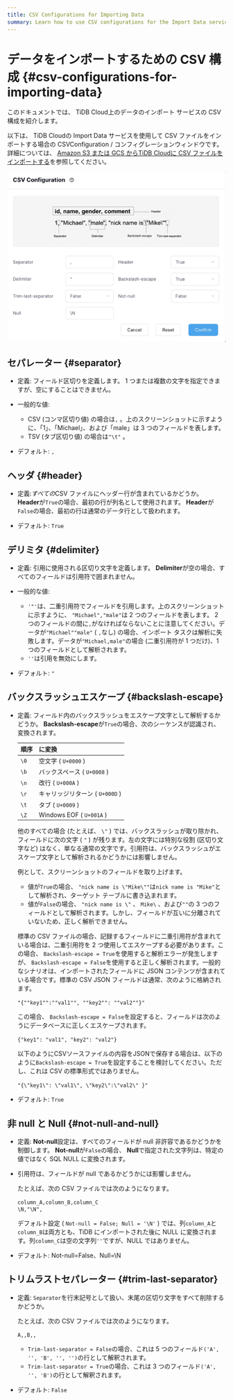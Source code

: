 ```yaml
---
title: CSV Configurations for Importing Data
summary: Learn how to use CSV configurations for the Import Data service on TiDB Cloud.
---
```


# データをインポートするための CSV 構成 {#csv-configurations-for-importing-data}

このドキュメントでは、 TiDB Cloud上のデータのインポート サービスの CSV 構成を紹介します。

以下は、 TiDB Cloudの Import Data サービスを使用して CSV ファイルをインポートする場合の CSVConfiguration / コンフィグレーションウィンドウです。詳細については、 [Amazon S3 または GCS からTiDB Cloudに CSV ファイルをインポートする](/tidb-cloud/import-csv-files.md)を参照してください。

![CSV Configurations](/media/tidb-cloud/import-data-csv-config.png)

## セパレーター {#separator}

-   定義: フィールド区切りを定義します。 1 つまたは複数の文字を指定できますが、空にすることはできません。

-   一般的な値:

    -   CSV (コンマ区切り値) の場合は`,` 。上のスクリーンショットに示すように、「1」、「Michael」、および「male」は 3 つのフィールドを表します。
    -   TSV (タブ区切り値) の場合は`"\t"` 。

-   デフォルト: `,`

## ヘッダ {#header}

-   定義:*すべての*CSV ファイルにヘッダー行が含まれているかどうか。 **Header**が`True`の場合、最初の行が列名として使用されます。 <strong>Header</strong>が`False`の場合、最初の行は通常のデータ行として扱われます。

-   デフォルト: `True`

## デリミタ {#delimiter}

-   定義: 引用に使用される区切り文字を定義します。 **Delimiter**が空の場合、すべてのフィールドは引用符で囲まれません。

-   一般的な値:

    -   `'"'`は、二重引用符でフィールドを引用します。上のスクリーンショットに示すように、 `"Michael","male"`は 2 つのフィールドを表します。 2 つのフィールドの間に`,`がなければならないことに注意してください。データが`"Michael""male"` ( `,`なし) の場合、インポート タスクは解析に失敗します。データが`"Michael,male"`の場合 (二重引用符が 1 つだけ)、1 つのフィールドとして解析されます。
    -   `''`は引用を無効にします。

-   デフォルト: `"`

## バックスラッシュエスケープ {#backslash-escape}

-   定義: フィールド内のバックスラッシュをエスケープ文字として解析するかどうか。 **Backslash-escape**が`True`の場合、次のシーケンスが認識され、変換されます。

    | 順序   | に変換                      |
    | ---- | ------------------------ |
    | `\0` | 空文字 ( `U+0000` )         |
    | `\b` | バックスペース ( `U+0008` )     |
    | `\n` | 改行 ( `U+000A` )          |
    | `\r` | キャリッジリターン ( `U+000D` )   |
    | `\t` | タブ ( `U+0009` )          |
    | `\Z` | Windows EOF ( `U+001A` ) |

    他のすべての場合 (たとえば、 `\"` ) では、バックスラッシュが取り除かれ、フィールドに次の文字 ( `"` ) が残ります。左の文字には特別な役割 (区切り文字など) はなく、単なる通常の文字です。引用符は、バックスラッシュがエスケープ文字として解析されるかどうかには影響しません。

    例として、スクリーンショットのフィールドを取り上げます。

    -   値が`True`の場合、 `"nick name is \"Mike\""`は`nick name is "Mike"`として解析され、ターゲット テーブルに書き込まれます。
    -   値が`False`の場合、 `"nick name is \"` 、 `Mike\` 、および`""`の 3 つのフィールドとして解析されます。しかし、フィールドが互いに分離されていないため、正しく解析できません。

    標準の CSV ファイルの場合、記録するフィールドに二重引用符が含まれている場合は、二重引用符を 2 つ使用してエスケープする必要があります。この場合、 `Backslash-escape = True`を使用すると解析エラーが発生しますが、 `Backslash-escape = False`を使用すると正しく解析されます。一般的なシナリオは、インポートされたフィールドに JSON コンテンツが含まれている場合です。標準の CSV JSON フィールドは通常、次のように格納されます。

    `"{""key1"":""val1"", ""key2"": ""val2""}"`

    この場合、 `Backslash-escape = False`を設定すると、フィールドは次のようにデータベースに正しくエスケープされます。

    `{"key1": "val1", "key2": "val2"}`

    以下のようにCSVソースファイルの内容をJSONで保存する場合は、以下のように`Backslash-escape = True`を設定することを検討してください。ただし、これは CSV の標準形式ではありません。

    `"{\"key1\": \"val1\", \"key2\":\"val2\" }"`

-   デフォルト: `True`

## 非 null と Null {#not-null-and-null}

-   定義: **Not-null**設定は、すべてのフィールドが null 非許容であるかどうかを制御します。 <strong>Not-null</strong>が`False`の場合、 <strong>Null</strong>で指定された文字列は、特定の値ではなく SQL NULL に変換されます。

-   引用符は、フィールドが null であるかどうかには影響しません。

    たとえば、次の CSV ファイルでは次のようになります。

    ```csv
    column_A,column_B,column_C
    \N,"\N",
    ```

    デフォルト設定 ( `Not-null = False; Null = '\N'` ) では、列`column_A`と`column_B`は両方とも、TiDB にインポートされた後に NULL に変換されます。列`column_C`は空の文字列`''`ですが、NULL ではありません。

-   デフォルト: Not-null=False、Null=\N

## トリムラストセパレーター {#trim-last-separator}

-   定義: `Separator`を行末記号として扱い、末尾の区切り文字をすべて削除するかどうか。

    たとえば、次の CSV ファイルでは次のようになります。

    ```csv
    A,,B,,
    ```

    -   `Trim-last-separator = False`の場合、これは 5 つのフィールド`('A', '', 'B', '', '')`の行として解釈されます。
    -   `Trim-last-separator = True`の場合、これは 3 つのフィールド`('A', '', 'B')`の行として解釈されます。

-   デフォルト: `False`
